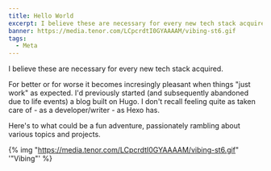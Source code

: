 ```yaml
---
title: Hello World
excerpt: I believe these are necessary for every new tech stack acquired.
banner: https://media.tenor.com/LCpcrdtI0GYAAAAM/vibing-st6.gif
tags:
  - Meta
---
```

I believe these are necessary for every new tech stack acquired.

For better or for worse it becomes incresingly pleasant when things "just work" as expected. I'd previously started (and subsequently abandoned due to life events) a blog built on Hugo. I don't recall feeling quite as taken care of - as a developer/writer - as Hexo has.  

Here's to what could be a fun adventure, passionately rambling about various topics and projects.

{% img "https://media.tenor.com/LCpcrdtI0GYAAAAM/vibing-st6.gif" '"Vibing"' %}